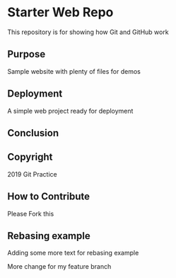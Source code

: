 # Starter Web Repo

This repository is for showing how Git and GitHub work

## Purpose

Sample website with plenty of files for demos

## Deployment

A simple web project ready for deployment

## Conclusion

## Copyright

2019 Git Practice 

## How to Contribute

Please Fork this 

## Rebasing example
Adding some more text for rebasing example

More change for my feature branch